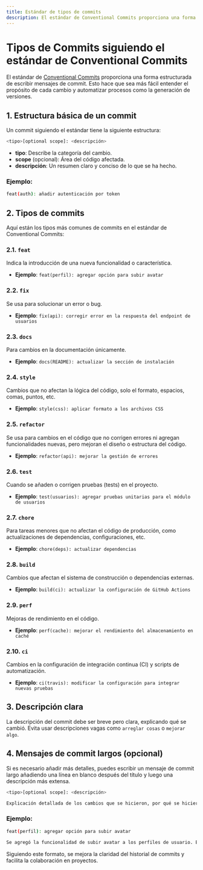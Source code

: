 ```yaml
---
title: Estándar de tipos de commits
description: El estándar de Conventional Commits proporciona una forma estructurada de escribir mensajes de commit. Esto hace que sea más fácil entender el propósito de cada cambio y automatizar procesos como la generación de versiones.
---
```


# Tipos de Commits siguiendo el estándar de Conventional Commits

El estándar de [Conventional Commits](https://www.conventionalcommits.org/en/v1.0.0/) proporciona una forma estructurada de escribir mensajes de commit. Esto hace que sea más fácil entender el propósito de cada cambio y automatizar procesos como la generación de versiones.

## 1. Estructura básica de un commit

Un commit siguiendo el estándar tiene la siguiente estructura:

```bash
<tipo>[optional scope]: <descripción>
```

- **tipo**: Describe la categoría del cambio.
- **scope** (opcional): Área del código afectada.
- **descripción**: Un resumen claro y conciso de lo que se ha hecho.

### Ejemplo:

```bash
feat(auth): añadir autenticación por token
```

## 2. Tipos de commits

Aquí están los tipos más comunes de commits en el estándar de Conventional Commits:

### 2.1. `feat`

Indica la introducción de una nueva funcionalidad o característica.

- **Ejemplo**: `feat(perfil): agregar opción para subir avatar`

### 2.2. `fix`

Se usa para solucionar un error o bug.

- **Ejemplo**: `fix(api): corregir error en la respuesta del endpoint de usuarios`

### 2.3. `docs`

Para cambios en la documentación únicamente.

- **Ejemplo**: `docs(README): actualizar la sección de instalación`

### 2.4. `style`

Cambios que no afectan la lógica del código, solo el formato, espacios, comas, puntos, etc.

- **Ejemplo**: `style(css): aplicar formato a los archivos CSS`

### 2.5. `refactor`

Se usa para cambios en el código que no corrigen errores ni agregan funcionalidades nuevas, pero mejoran el diseño o estructura del código.

- **Ejemplo**: `refactor(api): mejorar la gestión de errores`

### 2.6. `test`

Cuando se añaden o corrigen pruebas (tests) en el proyecto.

- **Ejemplo**: `test(usuarios): agregar pruebas unitarias para el módulo de usuarios`

### 2.7. `chore`

Para tareas menores que no afectan el código de producción, como actualizaciones de dependencias, configuraciones, etc.

- **Ejemplo**: `chore(deps): actualizar dependencias`

### 2.8. `build`

Cambios que afectan el sistema de construcción o dependencias externas.

- **Ejemplo**: `build(ci): actualizar la configuración de GitHub Actions`

### 2.9. `perf`

Mejoras de rendimiento en el código.

- **Ejemplo**: `perf(cache): mejorar el rendimiento del almacenamiento en caché`

### 2.10. `ci`

Cambios en la configuración de integración continua (CI) y scripts de automatización.

- **Ejemplo**: `ci(travis): modificar la configuración para integrar nuevas pruebas`

## 3. Descripción clara

La descripción del commit debe ser breve pero clara, explicando qué se cambió. Evita usar descripciones vagas como `arreglar cosas` o `mejorar algo`.

## 4. Mensajes de commit largos (opcional)

Si es necesario añadir más detalles, puedes escribir un mensaje de commit largo añadiendo una línea en blanco después del título y luego una descripción más extensa.

```bash
<tipo>[optional scope]: <descripción>

Explicación detallada de los cambios que se hicieron, por qué se hicieron y cualquier otra información relevante.
```

### Ejemplo:

```bash
feat(perfil): agregar opción para subir avatar

Se agregó la funcionalidad de subir avatar a los perfiles de usuario. Esto incluye validación de tipo de archivo y tamaño.
```

Siguiendo este formato, se mejora la claridad del historial de commits y facilita la colaboración en proyectos.
